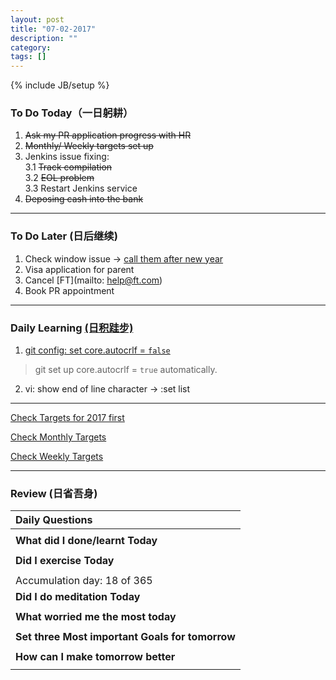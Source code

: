 ```yaml
---
layout: post
title: "07-02-2017"
description: ""
category: 
tags: []
---
```

{% include JB/setup %}

### To Do Today（一日躬耕）

1. <s>Ask my PR application progress with HR</s>
2. <s>Monthly/ Weekly targets set up</s> 
3. Jenkins issue fixing:  
	3.1 <s>Track compilation </s> <br />
	3.2 <s>EOL problem</s>  <br />
	3.3 Restart Jenkins service 
4. <s>Deposing cash into the bank</s>  

---

### To Do Later (日后继续) 

1. Check window issue -> [call them after new year](http://neil526.tripod.com/) 
2. Visa application for parent
3. Cancel [FT](mailto: help@ft.com)
4. Book PR appointment 

---

### Daily Learning [(日积跬步)](https://yitianxu.github.io/2017/01/05/learning-summary)

1. [git config: set core.autocrlf = `false`](https://git-scm.com/docs/gitattributes) 
> git set up core.autocrlf = `true` automatically. 
2. vi: show end of line character -> :set list 

---

[Check Targets for 2017 first](https://yitianxu.github.io/2016/12/30/resolution-for-2017)

[Check Monthly Targets](https://yitianxu.github.io/pages/monthly%20targets/Monthly)

[Check Weekly Targets](https://yitianxu.github.io/pages/weekly%20targets/Weekly%20Targets) 

---

### Review (日省吾身)

| Daily Questions                   |                                           
|:----------------------------------|
|                                   |
| **What did I done/learnt Today**| 
|    |
| **Did I exercise Today**|          
|     |
| Accumulation day: 18 of 365   |
| **Did I do meditation Today**|          
|     |
|**What worried me the most today**|
|                                |
|**Set three Most important Goals for tomorrow**|
|                                        |
|**How can I make tomorrow better**|
|                          |